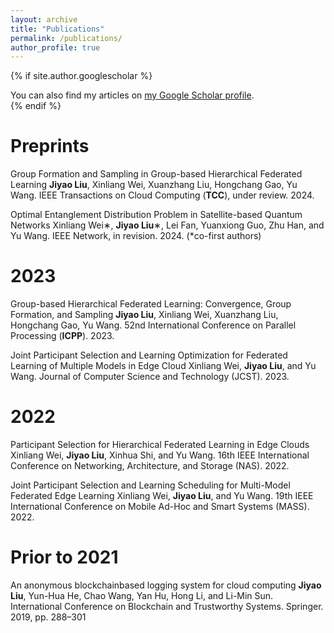```yaml
---
layout: archive
title: "Publications"
permalink: /publications/
author_profile: true
---
```


{% if site.author.googlescholar %}
  <div class="wordwrap">You can also find my articles on <a href="{{site.author.googlescholar}}">my Google Scholar profile</a>.</div>
{% endif %}

<!-- 
{% include base_path %}

{% for post in site.publications reversed %}
  {% include archive-single.html %}
{% endfor %} 
-->

# Preprints

Group Formation and Sampling in Group-based Hierarchical Federated Learning
**Jiyao Liu**, Xinliang Wei, Xuanzhang Liu, Hongchang Gao, Yu Wang.
IEEE Transactions on Cloud Computing (**TCC**), under review. 2024.

Optimal Entanglement Distribution Problem in Satellite-based Quantum Networks
Xinliang Wei∗, **Jiyao Liu**∗, Lei Fan, Yuanxiong Guo, Zhu Han, and Yu Wang.
IEEE Network, in revision. 2024. (*co-first authors)

# 2023
Group-based Hierarchical Federated Learning: Convergence, Group Formation, and Sampling
**Jiyao Liu**, Xinliang Wei, Xuanzhang Liu, Hongchang Gao, Yu Wang.
52nd International Conference on Parallel Processing (**ICPP**). 2023.

Joint Participant Selection and Learning Optimization for Federated Learning of Multiple Models in Edge Cloud
Xinliang Wei, **Jiyao Liu**, and Yu Wang. 
Journal of Computer Science and Technology (JCST). 2023.

# 2022

Participant Selection for Hierarchical Federated Learning in Edge Clouds
Xinliang Wei, **Jiyao Liu**, Xinhua Shi, and Yu Wang.
16th IEEE International Conference on Networking, Architecture, and Storage (NAS). 2022.

Joint Participant Selection and Learning Scheduling for Multi-Model Federated Edge Learning
Xinliang Wei, **Jiyao Liu**, and Yu Wang.
19th IEEE International Conference on Mobile Ad-Hoc and Smart Systems (MASS). 2022.


# Prior to 2021

An anonymous blockchainbased logging system for cloud computing
**Jiyao Liu**, Yun-Hua He, Chao Wang, Yan Hu, Hong Li, and Li-Min Sun.
International Conference on Blockchain and Trustworthy Systems. Springer. 2019, pp. 288–301